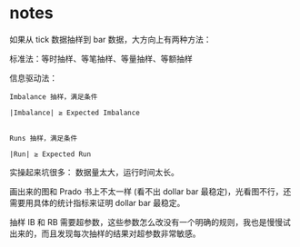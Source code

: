 # notes

如果从 tick 数据抽样到 bar 数据，大方向上有两种方法：


标准法：等时抽样、等笔抽样、等量抽样、等额抽样


信息驱动法：

    Imbalance 抽样，满足条件

    |Imbalance| ≥ Expected Imbalance


    Runs 抽样，满足条件

    |Run| ≥ Expected Run


实操起来坑很多：
数据量太大，运行时间太长。


画出来的图和 Prado 书上不太一样 (看不出 dollar bar 最稳定)，光看图不行，还需要用具体的统计指标来证明 dollar bar 最稳定。


抽样 IB 和 RB 需要超参数，这些参数怎么改没有一个明确的规则，我也是慢慢试出来的，而且发现每次抽样的结果对超参数非常敏感。

